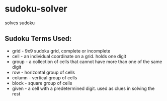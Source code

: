 # sudoku-solver
solves sudoku

## Sudoku Terms Used:
* grid - 9x9 sudoku grid, complete or incomplete
* cell - an individual coordinate on a grid. holds one digit
* group - a collection of cells that cannot have more than one of the same digit
* row - horizontal group of cells
* column - vertical group of cells
* block - square group of cells
* given - a cell with a predetermined digit. used as clues in solving the rest
